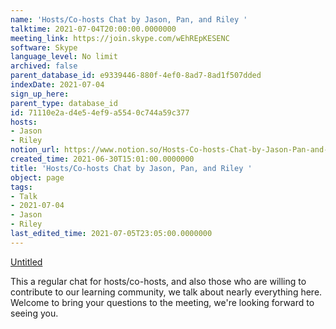 ```yaml
---
name: 'Hosts/Co-hosts Chat by Jason, Pan, and Riley '
talktime: 2021-07-04T20:00:00.0000000
meeting_link: https://join.skype.com/wEhREpKESENC
software: Skype
language_level: No limit
archived: false
parent_database_id: e9339446-880f-4ef0-8ad7-8ad1f507dded
indexDate: 2021-07-04
sign_up_here: 
parent_type: database_id
id: 71110e2a-d4e5-4ef9-a554-0c744a59c377
hosts:
- Jason
- Riley
notion_url: https://www.notion.so/Hosts-Co-hosts-Chat-by-Jason-Pan-and-Riley-71110e2ad4e54ef9a5540c744a59c377
created_time: 2021-06-30T15:01:00.0000000
title: 'Hosts/Co-hosts Chat by Jason, Pan, and Riley '
object: page
tags:
- Talk
- 2021-07-04
- Jason
- Riley
last_edited_time: 2021-07-05T23:05:00.0000000
---
```




[Untitled](https://www.notion.so/d637a27eb33f44cbb92a56c3359cc567)   

This a regular chat for hosts/co-hosts, and also those who are willing to contribute to our learning community, we talk about nearly everything here. Welcome to bring your questions to the meeting, we're looking forward to seeing you.


